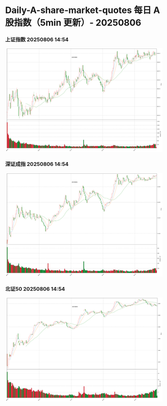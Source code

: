 
# Daily-A-share-market-quotes 每日 A 股指数（5min 更新）- 20250806

### 上证指数 20250806 14:54
![](./fig/2025/8/20250806-sh000001.png)

### 深证成指 20250806 14:54
![](./fig/2025/8/20250806-sz399001.png)

### 北证50 20250806 14:54
![](./fig/2025/8/20250806-bj899050.png)
